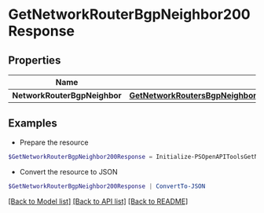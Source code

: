 # GetNetworkRouterBgpNeighbor200Response
## Properties

Name | Type | Description | Notes
------------ | ------------- | ------------- | -------------
**NetworkRouterBgpNeighbor** | [**GetNetworkRoutersBgpNeighbors200ResponseNetworkRouterBgpNeighborsInner**](GetNetworkRoutersBgpNeighbors200ResponseNetworkRouterBgpNeighborsInner.md) |  | [optional] 

## Examples

- Prepare the resource
```powershell
$GetNetworkRouterBgpNeighbor200Response = Initialize-PSOpenAPIToolsGetNetworkRouterBgpNeighbor200Response  -NetworkRouterBgpNeighbor null
```

- Convert the resource to JSON
```powershell
$GetNetworkRouterBgpNeighbor200Response | ConvertTo-JSON
```

[[Back to Model list]](../README.md#documentation-for-models) [[Back to API list]](../README.md#documentation-for-api-endpoints) [[Back to README]](../README.md)

